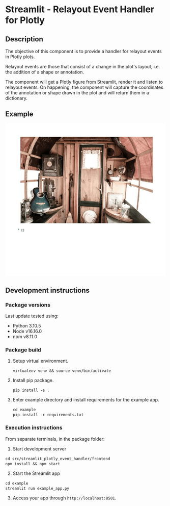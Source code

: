 # Streamlit - Relayout Event Handler for Plotly

## Description

The objective of this component is to provide a handler for relayout events in
Plotly plots.

Relayout events are those that consist of a change in the plot's layout,
i.e. the addition of a shape or annotation.

The component will get a Plotly figure from Streamlit, render it and listen to
relayout events. On happening, the component will capture the coordinates of the
annotation or shape drawn in the plot and will return them in a dictionary.

## Example

![example_app.gif](assets/event_handler.gif)


## Development instructions

### Package versions

Last update tested using:

* Python 3.10.5
* Node v16.16.0
* npm v8.11.0

### Package build

1.  Setup virtual environment.

    ```shell
    virtualenv venv && source venv/bin/activate
    ```

2.  Install pip package.

    ```shell
    pip install -e .
    ```

3.  Enter example directory and install requirements for the example app.

    ```shell
    cd example
    pip install -r requirements.txt
    ```

### Execution instructions
 From separate terminals, in the package folder:

1. Start development server

  ```shell
  cd src/streamlit_plotly_event_handler/frontend
  npm install && npm start
  ```

2. Start the Streamlit app

  ```shell
  cd example
  streamlit run example_app.py
  ```

3. Access your app through `http://localhost:8501`.
